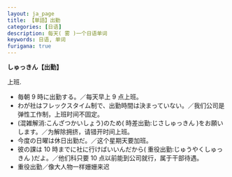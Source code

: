 ```yaml
---
layout: ja_page
title: 【単語】出勤
categories: [日语]
description: 每天( 雾 )一个日语单词
keywords: 日语, 单词
furigana: true
---
```


**しゅっきん【出勤】**

上班.
-	毎朝 9 時に出勤する。／每天早上 9 点上班。
-	わが社はフレックスタイム制で、出勤時間は決まっていない。／我们公司是弹性工作制，上班时间不固定。
-	(混雑解消:こんざつかいしょう)のため( 時差出勤:じさしゅっきん )をお願いします。／为解除拥挤，请错开时间上班。
-	今度の日曜は休日出勤だ。／这个星期天要加班。
-	彼の課は 10 時までに社に行けばいいんだから( 重役出勤:じゅうやくしゅっきん )だよ。／他们科只要 10 点以前能到公司就行，属于干部待遇。
-	重役出勤／像大人物一样姗姗来迟
